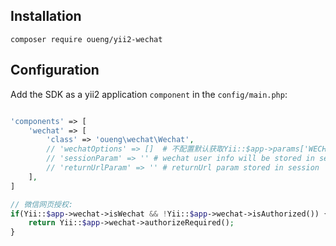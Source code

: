 ## Installation
```
composer require oueng/yii2-wechat
```

## Configuration

Add the SDK as a yii2 application `component` in the `config/main.php`:

```php

'components' => [
	'wechat' => [
		'class' => 'oueng\wechat\Wechat',
		// 'wechatOptions' => []  # 不配置默认获取Yii::$app->params['WECHAT']，如配置则使用此配置
		// 'sessionParam' => '' # wechat user info will be stored in session under this key
		// 'returnUrlParam' => '' # returnUrl param stored in session
	],
]
```

```php
// 微信网页授权:
if(Yii::$app->wechat->isWechat && !Yii::$app->wechat->isAuthorized()) {
	return Yii::$app->wechat->authorizeRequired();
}
```